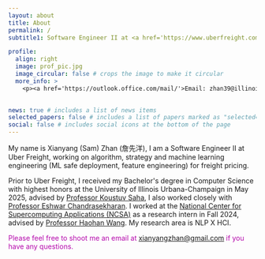 ```yaml
---
layout: about
title: About
permalink: /
subtitle1: Software Engineer II at <a href='https://www.uberfreight.com/'>Uber Freight</a>

profile:
  align: right
  image: prof_pic.jpg
  image_circular: false # crops the image to make it circular
  more_info: >
    <p><a href='https://outlook.office.com/mail/'>Email: zhan39@illinois.edu</a></p>
 

news: true # includes a list of news items
selected_papers: false # includes a list of papers marked as "selected={true}"
social: false # includes social icons at the bottom of the page
---
```



My name is Xianyang (Sam) Zhan (詹先洋), I am a Software Engineer II at Uber Freight, working on algorithm, strategy and machine learning engineering (ML safe deployment, feature engineering) for freight pricing.

Prior to Uber Freight, I received my Bachelor's degree in Computer Science with highest honors at the University of Illinois Urbana-Champaign in May 2025, advised by [Professor Koustuv Saha](https://koustuv.com/), I also worked closely with [Professor Eshwar Chandrasekharan](http://www.eshwarchandrasekharan.com/). I worked at the [National Center for Supercomputing Applications (NCSA)](https://spin.ncsa.illinois.edu/24-25-academic-year-interns/) as a research intern in Fall 2024, advised by [Professor Haohan Wang](https://haohanwang.github.io/index.html). My research area is NLP X HCI.

<span style="color: #b509ac;">Please feel free to shoot me an email at xianyangzhan@gmail.com if you have any questions. </span>
